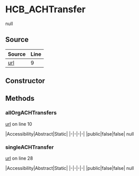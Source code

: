 # HCB_ACHTransfer

null
## Source
|Source|Line|
|-|-|
|[url](https://github.com/devramsean0/hcb.js/blob/e059d62/src/api_endpoints/ACH_transfer.ts#L9)|9|
## Constructor
## Methods
### allOrgACHTransfers
[url](https://github.com/devramsean0/hcb.js/blob/e059d62/src/api_endpoints/ACH_transfer.ts#L10) on line 10  

|Accessibility|Abstract|Static|
|-|-|-|-|
|public|false|false|
null

### singleACHTransfer
[url](https://github.com/devramsean0/hcb.js/blob/e059d62/src/api_endpoints/ACH_transfer.ts#L28) on line 28  

|Accessibility|Abstract|Static|
|-|-|-|-|
|public|false|false|
null
